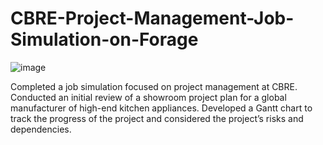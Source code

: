 # CBRE-Project-Management-Job-Simulation-on-Forage
![image](https://github.com/user-attachments/assets/2b81c0eb-4a3a-4c00-b64b-9e310220debb)

Completed a job simulation focused on project management at CBRE.
Conducted an initial review of a showroom project plan for a global manufacturer of high-end kitchen appliances.
Developed a Gantt chart to track the progress of the project and considered the project’s risks and dependencies.
